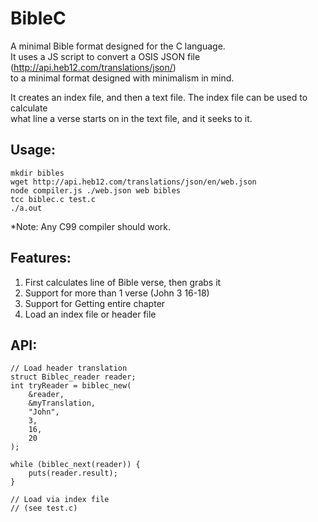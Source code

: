 # BibleC

A minimal Bible format designed for the C language.  
It uses a JS script to convert a OSIS JSON file (http://api.heb12.com/translations/json/)  
to a minimal format designed with minimalism in mind.

It creates an index file, and then a text file. The index file can be used to calculate  
what line a verse starts on in the text file, and it seeks to it.

## Usage:
```
mkdir bibles
wget http://api.heb12.com/translations/json/en/web.json
node compiler.js ./web.json web bibles
tcc biblec.c test.c
./a.out
```
*Note: Any C99 compiler should work.

## Features:
1. First calculates line of Bible verse, then grabs it
2. Support for more than 1 verse (John 3 16-18)
3. Support for Getting entire chapter
4. Load an index file or header file

## API:
```
// Load header translation
struct Biblec_reader reader;
int tryReader = biblec_new(
	&reader,
	&myTranslation,
	"John",
	3,
	16,
	20
);

while (biblec_next(reader)) {
	puts(reader.result);
}
```

```
// Load via index file
// (see test.c)
```
